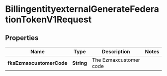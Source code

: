 

# BillingentityexternalGenerateFederationTokenV1Request

## Properties

Name | Type | Description | Notes
------------ | ------------- | ------------- | -------------
**fksEzmaxcustomerCode** | **String** | The Ezmaxcustomer code | 




